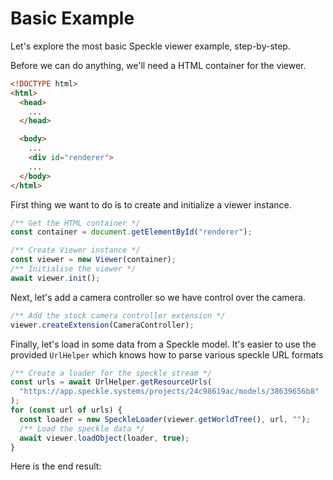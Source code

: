 # Basic Example

Let's explore the most basic Speckle viewer example, step-by-step.

Before we can do anything, we'll need a HTML container for the viewer.

```html
<!DOCTYPE html>
<html>
  <head>
    ...
  </head>

  <body>
    ...
    <div id="renderer">
    ...
  </body>
</html>
```

First thing we want to do is to create and initialize a viewer instance.

```ts
/** Get the HTML container */
const container = document.getElementById("renderer");

/** Create Viewer instance */
const viewer = new Viewer(container);
/** Initialise the viewer */
await viewer.init();
```

Next, let's add a camera controller so we have control over the camera.

```ts
/** Add the stock camera controller extension */
viewer.createExtension(CameraController);
```

Finally, let's load in some data from a Speckle model. It's easier to use the provided `UrlHelper` which knows how to parse various speckle URL formats

```ts
/** Create a loader for the speckle stream */
const urls = await UrlHelper.getResourceUrls(
  "https://app.speckle.systems/projects/24c98619ac/models/38639656b8"
);
for (const url of urls) {
  const loader = new SpeckleLoader(viewer.getWorldTree(), url, "");
  /** Load the speckle data */
  await viewer.loadObject(loader, true);
}
```

Here is the end result:

<Stackblitz projectId="speckle-basic-setup" :embedOptions="{ 
    height: 500,
    openFile: 'src/main.ts',
    view: 'preview',
    hideExplorer: true,
    hideNavigation: true }" />
